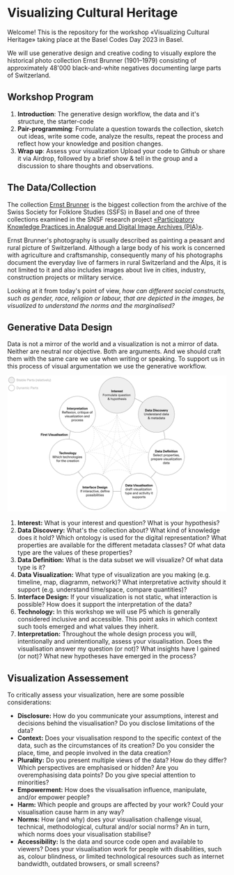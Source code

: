 # Visualizing Cultural Heritage

Welcome! This is the repository for the workshop «Visualizing Cultural Heritage» taking place at the Basel Codes Day 2023 in Basel. 

We will use generative design and creative coding to visually explore the historical photo collection Ernst Brunner (1901–1979) consisting of approximately 48'000 black-and-white negatives documenting large parts of Switzerland. 

## Workshop Program

1. **Introduction**: The generative design workflow, the data and it's structure, the starter-code
2. **Pair-programming**: Formulate a question towards the collection, sketch out ideas, write some code, analyze the results, repeat the process and reflect how your knowledge and position changes.
3. **Wrap up**: Assess your visualization Upload your code to Github or share it via Airdrop, followed by a brief show & tell in the group and a discussion to share thoughts and observations. 

## The Data/Collection

The collection [Ernst Brunner](https://archiv.sgv-sstp.ch/collection/sgv_12/all/1) is the biggest collection from the archive of the Swiss Society for Folklore Studies (SSFS) in Basel and one of three collections examined in the SNSF research project [«Participatory Knowledge Practices in Analogue and Digital Image Archives (PIA)»](https://about.participatory-archives.ch/).

Ernst Brunner's photography is usually described as painting a peasant and rural picture of Switzerland. Although a large body of his work is concerned with agriculture and craftsmanship, consequently many of his photographs document the everyday live of farmers in rural Switzerland and the Alps, it is not limited to it and also includes images about live in cities, industry, construction projects or military service.

Looking at it from today's point of view, *how can different social constructs, such as gender, race, religion or labour, that are depicted in the images, be visualized to understand the norms and the marginalised?*

## Generative Data Design

Data is not a mirror of the world and a visualization is not a mirror of data. Neither are neutral nor objective. Both are arguments. And we should craft them with the same care we use when writing or speaking. To support us in this process of visual argumentation we use the generative workflow.

![](./figures/generative-data-design.png)

1. **Interest:** What is your interest and question? What is your hypothesis?
2. **Data Discovery:** What's the collection about? What kind of knowledge does it hold? Which ontology is used for the digital representation? What properties are available for the different metadata classes? Of what data type are the values of these properties?
3. **Data Definition:** What is the data subset we will visualize? Of what data type is it?
4. **Data Visualization:** What type of visualization are you making (e.g. timeline, map, diagramm, network)? What interpretative activity should it support (e.g. understand time/space, compare quantities)?
5. **Interface Design:** If your visualization is not static, what interaction is possible? How does it support the interpretation of the data?
6. **Technology:** In this workshop we will use P5 which is generally considered inclusive and accessible. This point asks in which context such tools emerged and what values they inherit.
7. **Interpretation:** Throughout the whole design process you will, intentionally and unintentionally, assess your visualisation. Does the visualisation answer my question (or not)? What insights have I gained (or not)? What new hypotheses have emerged in the process?

## Visualization Assessement

To critically assess your visualization, here are some possible considerations: 

- **Disclosure:** How do you communicate your assumptions, interest and decisions behind the visualisation? Do you disclose limitations of the data?
- **Context:** Does your visualisation respond to the specific context of the data, such as the circumstances of its creation? Do you consider the place, time, and people involved in the data creation?
- **Plurality:** Do you present multiple views of the data? How do they differ? Which perspectives are emphasised or hidden? Are you overemphasising data points? Do you give special attention to minorities?
- **Empowerment:** How does the visualisation influence, manipulate, and/or empower people? 
- **Harm:** Which people and groups are affected by your work? Could your visualisation cause harm in any way?
- **Norms:** How (and why) does your visualisation challenge visual, technical, methodological, cultural and/or social norms? An in turn, which norms does your visualisation stabilise?
- **Accessibility:** Is the data and source code open and available to viewers? Does your visualisation work for people with disabilities, such as, colour blindness, or limited technological resources such as internet bandwidth, outdated browsers, or small screens? 

